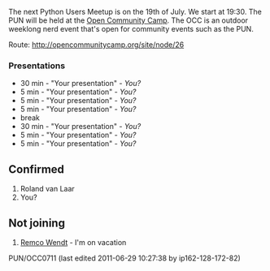 The next Python Users Meetup is on the 19th of July. We start at 19:30. The PUN will be held at the [Open Community Camp](http://opencommunitycamp.org/site/). The OCC is an outdoor weeklong nerd event that's open for community events such as the PUN. 

Route: <http://opencommunitycamp.org/site/node/26> 

### Presentations

* 30 min - "Your presentation" - *You?*
* 5 min - "Your presentation" - *You?*
* 5 min - "Your presentation" - *You?*
* 5 min - "Your presentation" - *You?*
* break
* 30 min - "Your presentation" - *You?*
* 5 min - "Your presentation" - *You?*
* 5 min - "Your presentation" - *You?*

Confirmed
---------

1. Roland van Laar
2. You?

Not joining
-----------

1. [Remco Wendt](http://www.maykinmedia.nl) - I'm on vacation

PUN/OCC0711 (last edited 2011-06-29 10:27:38 by ip162-128-172-82)
